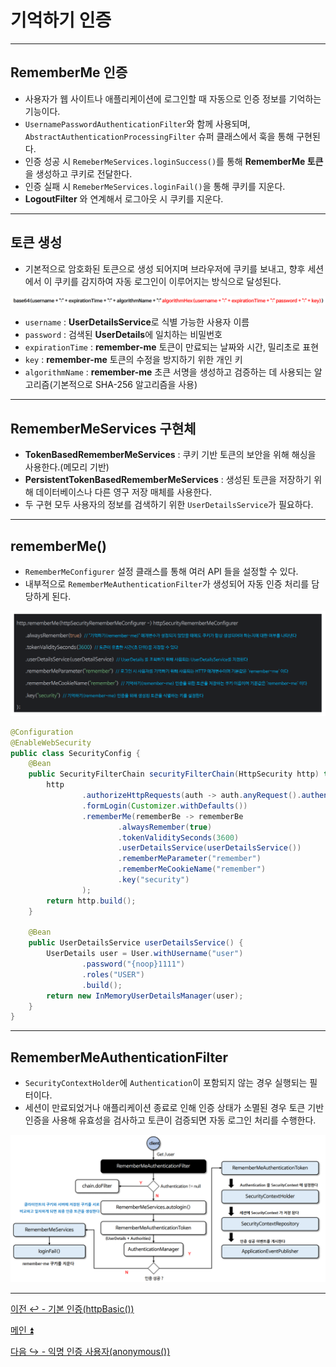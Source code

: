 # 기억하기 인증

---
## RememberMe 인증

- 사용자가 웹 사이트나 애플리케이션에 로그인할 때 자동으로 인증 정보를 기억하는 기능이다.
- `UsernamePasswordAuthenticationFilter`와 함께 사용되며, `AbstractAuthenticationProcessingFilter` 슈퍼 클래스에서 훅을 통해 구현된다.
- 인증 성공 시 `RemeberMeServices.loginSuccess()`를 통해 **RememberMe 토큰**을 생성하고 쿠키로 전달한다.
- 인증 실패 시 `RemeberMeServices.loginFail()`을 통해 쿠키를 지운다.
- **LogoutFilter** 와 연계해서 로그아웃 시 쿠키를 지운다.

---
## 토큰 생성

- 기본적으로 암호화된 토큰으로 생성 되어지며 브라우저에 쿠키를 보내고, 향후 세션에서 이 쿠키를 감지하여 자동 로그인이 이루어지는 방식으로 달성된다.

![img_7.png](image/img_7.png)
- `username` : **UserDetailsService**로 식별 가능한 사용자 이름
- `password` : 검색된 **UserDetails**에 일치하는 비밀번호
- `expirationTime` : **remember-me** 토큰이 만료되는 날짜와 시간, 밀리초로 표현
- `key` : **remember-me** 토큰의 수정을 방지하기 위한 개인 키
- `algorithmName` : **remember-me** 초큰 서명을 생성하고 검증하는 데 사용되는 알고리즘(기본적으로 SHA-256 알고리즘을 사용)

---
## RememberMeServices 구현체
- **TokenBasedRememberMeServices** : 쿠키 기반 토큰의 보안을 위해 해싱을 사용한다.(메모리 기반)
- **PersistentTokenBasedRememberMeServices** : 생성된 토큰을 저장하기 위해 데이터베이스나 다른 영구 저장 매체를 사용한다.
- 두 구현 모두 사용자의 정보를 검색하기 위한 `UserDetailsService`가 필요하다.

---
## rememberMe()

- `RememberMeConfigurer` 설정 클래스를 통해 여러 API 들을 설정할 수 있다.
- 내부적으로 `RememberMeAuthenticationFilter`가 생성되어 자동 인증 처리를 담당하게 된다.

![img_8.png](image/img_8.png)

```java
@Configuration
@EnableWebSecurity
public class SecurityConfig {
    @Bean
    public SecurityFilterChain securityFilterChain(HttpSecurity http) throws Exception {
        http
                .authorizeHttpRequests(auth -> auth.anyRequest().authenticated())
                .formLogin(Customizer.withDefaults())
                .rememberMe(rememberBe -> rememberBe
                        .alwaysRemember(true)
                        .tokenValiditySeconds(3600)
                        .userDetailsService(userDetailsService())
                        .rememberMeParameter("remember")
                        .rememberMeCookieName("remember")
                        .key("security")
                );
        return http.build();
    }

    @Bean
    public UserDetailsService userDetailsService() {
        UserDetails user = User.withUsername("user")
                .password("{noop}1111")
                .roles("USER")
                .build();
        return new InMemoryUserDetailsManager(user);
    }
}
```

---

## RememberMeAuthenticationFilter

- `SecurityContextHolder`에 `Authentication`이 포함되지 않는 경우 실행되는 필터이다.
- 세션이 만료되었거나 애플리케이션 종료로 인해 인증 상태가 소멸된 경우 토큰 기반 인증을 사용해 유효성을 검사하고 토큰이 검증되면 자동 로그인 처리를 수행한다.

![img_9.png](image/img_9.png)

---

[이전 ↩️ - 기본 인증(httpBasic())](https://github.com/genesis12345678/TIL/blob/main/Spring/security/security/AuthenticationProcess/HttpBasic.md)

[메인 ⏫](https://github.com/genesis12345678/TIL/blob/main/Spring/security/security/main.md)

[다음 ↪️ - 익명 인증 사용자(anonymous())](https://github.com/genesis12345678/TIL/blob/main/Spring/security/security/AuthenticationProcess/Anonymous.md)